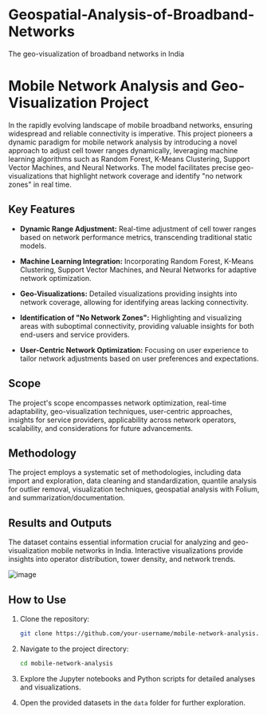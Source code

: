 # Geospatial-Analysis-of-Broadband-Networks
The geo-visualization of broadband networks in India 

# Mobile Network Analysis and Geo-Visualization Project

In the rapidly evolving landscape of mobile broadband networks, ensuring widespread and reliable connectivity is imperative. This project pioneers a dynamic paradigm for mobile network analysis by introducing a novel approach to adjust cell tower ranges dynamically, leveraging machine learning algorithms such as Random Forest, K-Means Clustering, Support Vector Machines, and Neural Networks. The model facilitates precise geo-visualizations that highlight network coverage and identify "no network zones" in real time.

## Key Features

- **Dynamic Range Adjustment:** Real-time adjustment of cell tower ranges based on network performance metrics, transcending traditional static models.
  
- **Machine Learning Integration:** Incorporating Random Forest, K-Means Clustering, Support Vector Machines, and Neural Networks for adaptive network optimization.

- **Geo-Visualizations:** Detailed visualizations providing insights into network coverage, allowing for identifying areas lacking connectivity.

- **Identification of "No Network Zones":** Highlighting and visualizing areas with suboptimal connectivity, providing valuable insights for both end-users and service providers.

- **User-Centric Network Optimization:** Focusing on user experience to tailor network adjustments based on user preferences and expectations.

## Scope

The project's scope encompasses network optimization, real-time adaptability, geo-visualization techniques, user-centric approaches, insights for service providers, applicability across network operators, scalability, and considerations for future advancements.

## Methodology

The project employs a systematic set of methodologies, including data import and exploration, data cleaning and standardization, quantile analysis for outlier removal, visualization techniques, geospatial analysis with Folium, and summarization/documentation.

## Results and Outputs

The dataset contains essential information crucial for analyzing and geo-visualization mobile networks in India. Interactive visualizations provide insights into operator distribution, tower density, and network trends.

![image](https://github.com/VijayRajBilla/Geospatial-Analysis-of-Broadband-Networks/assets/155987589/72494583-6e19-42ae-915a-1f5c56e12636)

## How to Use

1. Clone the repository:

   ```bash
   git clone https://github.com/your-username/mobile-network-analysis.git
   ```

2. Navigate to the project directory:

   ```bash
   cd mobile-network-analysis
   ```

3. Explore the Jupyter notebooks and Python scripts for detailed analyses and visualizations.

4. Open the provided datasets in the `data` folder for further exploration.
